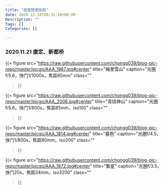 ```yaml
---
title: "就是随便拍拍"
date: 2020-12-24T00:31:18+08:00
Description: ""
Tags: []
Categories: []

---
```


### 2020.11.21 康定、新都桥

{{< figure
    src="https://raw.githubusercontent.com/chongg039/blog-pic-repo/master/picgo/AAA_1967.jpg#center"
    title="梅里雪山"
    caption="光圈f/5.6，快门1/1000s，焦距85mm"
    class=""
>}}

{{< figure
    src="https://raw.githubusercontent.com/chongg039/blog-pic-repo/master/picgo/AAA_2006.jpg#center"
    title="青绕神山"
    caption="光圈f/5.6，快门1/800s，焦距85mm，iso100"
    class=""
>}}

{{< figure
    src="https://raw.githubusercontent.com/chongg039/blog-pic-repo/master/picgo/AAA_1814.jpg#center"
    title="暮色"
    caption="光圈f/4.5，快门1/800s，焦距80mm，iso200"
    class=""
>}}

{{< figure
    src="https://raw.githubusercontent.com/chongg039/blog-pic-repo/master/picgo/AAA_1872.jpg#center"
    title="繁星"
    caption="光圈f/3.5，快门20s，焦距24mm，iso3200"
    class=""
>}}
